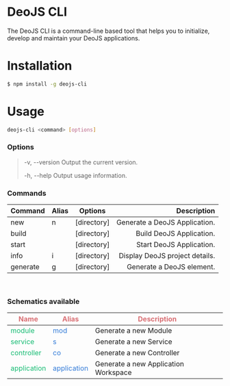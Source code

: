 # DeoJS CLI

The DeoJS CLI is a command-line based tool that helps you to initialize, develop and maintain your DeoJS applications.

# Installation

```bash
$ npm install -g deojs-cli
```

# Usage

```bash
deojs-cli <command> [options]
```

### **Options**

> -v, --version Output the current version.
>
> -h, --help Output usage information.

### **Commands**

| Command  | Alias | Options                        |                    Description |
| :------- | ----- | ------------------------------ | -----------------------------: |
| new      | n     | <name> [directory]             |  Generate a DeoJS Application. |
| build    |       | [directory]                    |       Build DeoJS Application. |
| start    |       | [directory]                    |       Start DeoJS Application. |
| info     | i     | [directory]                    | Display DeoJS project details. |
| generate | g     | <schematic> <name> [directory] |      Generate a DeoJS element. |

<br />

### **Schematics available**

| <span style="color: #d97176;">Name</span>       | <span style="color: #d97176;">Alias</span>      | <span style="color: #d97176;">Description</span> |
| ----------------------------------------------- | ----------------------------------------------- | ------------------------------------------------ |
| <span style="color:#18bc74;">module</span>      | <span style="color:#367dd8;">mod</span>         | Generate a new Module                            |
| <span style="color:#18bc74;">service</span>     | <span style="color:#367dd8;">s</span>           | Generate a new Service                           |
| <span style="color:#18bc74;">controller</span>  | <span style="color:#367dd8;">co</span>          | Generate a new Controller                        |
| <span style="color:#18bc74;">application</span> | <span style="color:#367dd8;">application</span> | Generate a new Application Workspace             |
